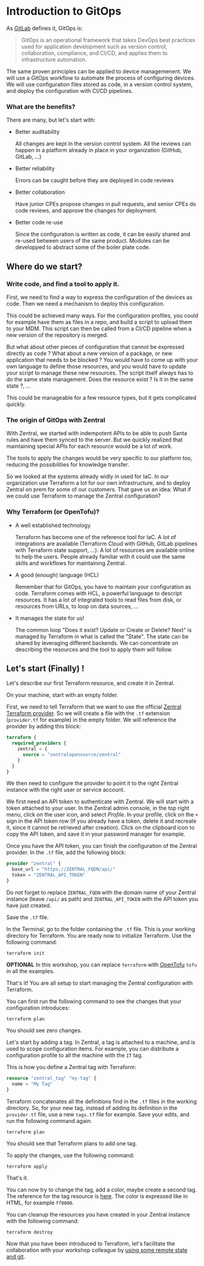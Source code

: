 # Introduction to GitOps

As [GitLab](https://about.gitlab.com/topics/gitops/) defines it, GitOps is:

> GitOps is an operational framework that takes DevOps best practices used for application development such as version control, collaboration, compliance, and CI/CD, and applies them to infrastructure automation.

The same proven principles can be applied to device managemenent. We will use a GitOps workflow to automate the process of configuring devices. We will use configuration files stored as code, in a version control system, and deploy the configuration with CI/CD pipelines.

### What are the benefits?

There are many, but let's start with:

 - Better auditability

    All changes are kept in the version control system. All the reviews can happen in a platform already in place in your organization (GitHub, GitLab, …)
    
 - Better reliability
    
    Errors can be caught before they are deployed in code reviews

 - Better collaboration

    Have junior CPEs propose changes in pull requests, and senior CPEs do code reviews, and approve the changes for deployment.
    
 - Better code re-use

    Since the configuration is written as code, it can be easily shared and re-used between users of the same product. Modules can be developped to abstract some of the boiler plate code.
    

## Where do we start?

### Write code, and find a tool to apply it.

First, we need to find a way to express the configuration of the devices as code. Then we need a mechanism to deploy this configuration.

This could be achieved many ways. For the configuration profiles, you could for example have them as files in a repo, and build a script to upload them to your MDM. This script can then be called from a CI/CD pipeline when a new version of the repository is merged.

But what about other pieces of configuration that cannot be expressed directly as code ? What about a new version of a package, or new application that needs to be blocked ? You would have to come up with your own language to define those resources, and you would have to update your script to manage these new resources. The script itself always has to do the same state management. Does the resource exist ? Is it in the same state ?, …

This could be manageable for a few resource types, but it gets complicated quickly.

### The origin of GitOps with Zentral

With Zentral, we started with indempotent APIs to be able to push Santa rules and have them synced to the server. But we quickly realized that maintaining special APIs for each resource would be a lot of work. 

The tools to apply the changes would be very specific to our platform too, reducing the possibilities for knowledge transfer.

So we looked at the systems already widly in used for IaC. In our organization use Terraform a lot for our own infrastructure, and to deploy Zentral on prem for some of our customers. That gave us an idea: What if we could use Terraform to manage the Zentral configuration?

### Why Terraform (or OpenTofu)?

* A well established technology

    Terraform has become one of the reference tool for IaC. A lot of integrations are available (Terraform Cloud with GitHub, GitLab pipelines with Terraform state support, …). A lot of resources are available online to help the users. People already familiar with it could use the same skills and workflows for maintaining Zentral.
    
* A good (enough) language (HCL)

    Remember that for GitOps, you have to maintain your configuration as code. Terraform comes with HCL, a powerful language to descript resources. It has a lot of integrated tools to read files from disk, or resources from URLs, to loop on data sources, …
    
* It manages the state for us!

    The common loop "Does it exist? Update or Create or Delete? Next" is managed by Terraform in what is called the "State". The state can be shared by leveraging different backends. We can concentrate on describing the resources and the tool to apply them will follow.
    
    
## Let's start (Finally) !

Let's describe our first Terraform resource, and create it in Zentral.

On your machine, start with an empty folder.

First, we need to tell Terraform that we want to use the official [Zentral Terraform provider](https://registry.terraform.io/providers/zentralopensource/zentral/latest/docs). So we will create a file with the `.tf` extension (`provider.tf` for example) in the empty folder. We will reference the provider by adding this block:

```terraform
terraform {
  required_providers {
    zentral = {
      source = "zentralopensource/zentral"
    }
  }
}
```

We then need to configure the provider to point it to the right Zentral instance with the right user or service account.

We first need an API token to authenticate with Zentral. We will start with a token attached to your user. In the Zentral admin console, in the top right menu, click on the user icon, and select _Profile_. In your profile, click on the `+` sign in the API token row (If you already have a token, delete it and recreate it, since it cannot be retrieved after creation). Click on the clipboard icon to copy the API token, and save it in your password manager for example.

Once you have the API token, you can finish the configuration of the Zentral provider. In the `.tf` file, add the following block:

```terraform
provider "zentral" {
  base_url = "https://ZENTRAL_FQDN/api/"
  token = "ZENTRAL_API_TOKEN"
}
```

Do not forget to replace `ZENTRAL_FQDN` with the domain name of your Zentral instance (leave `/api/` as path) and `ZENTRAL_API_TOKEN` with the API token you have just created.

Save the `.tf` file.

In the Terminal, go to the folder containing the `.tf` file. This is your working directory for Terraform. You are ready now to initialize Terraform. Use the following command:

```
terraform init
```

**OPTIONAL** In this workshop, you can replace `terraform` with [OpenTofu](https://opentofu.org/) `tofu` in all the examples.

That's it! You are all setup to start managing the Zentral configuration with Terraform.

You can first run the following command to see the changes that your configuration introduces:

```
terraform plan
```

You should see zero changes.

Let's start by adding a tag. In Zentral, a tag is attached to a machine, and is used to scope configuration items. For example, you can distribute a configuration profile to all the machine with the `IT` tag.

This is how you define a Zentral tag with Terraform:

```terraform
resource "zentral_tag" "my-tag" {
  name = "My Tag"
}
```

Terraform concatenates all the definitions find in the `.tf` files in the working directory. So, for your new tag, instead of adding its definition in the `provider.tf` file, use a new `tags.tf` file for example. Save your edits, and run the following command again:

```
terraform plan
```

You should see that Terraform plans to add one tag.

To apply the changes, use the following command:

```
terraform apply
```

That's it.

You can now try to change the tag, add a color, maybe create a second tag. The reference for the tag resource is [here](https://registry.terraform.io/providers/zentralopensource/zentral/latest/docs/resources/tag). The color is expressed like in HTML, for example `ff0000`.

You can cleanup the resources you have created in your Zentral instance with the following command:

```
terraform destroy
```

Now that you have been introduced to Terraform, let's facilitate the collaboration with your workshop colleague by [using some remote state and git](./3_remote_state_and_git.md).
